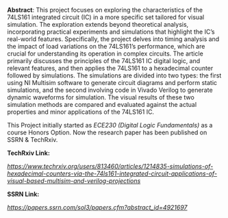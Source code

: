 **Abstract**: This project focuses on exploring the characteristics of the 74LS161 integrated circuit (IC) in a more specific set tailored for visual simulation. 
The exploration extends beyond theoretical analysis, incorporating practical experiments and simulations that highlight the IC’s real-world features. 
Specifically, the project delves into timing analysis and the impact of load variations on the 74LS161’s performance, which are crucial for understanding its operation in complex circuits. 
The article primarily discusses the principles of the 74LS161 IC digital logic, and relevant features, and then applies the 74LS161 to a hexadecimal counter followed by simulations. 
The simulations are divided into two types: the first using NI Multisim software to generate circuit diagrams and perform static simulations, and the second involving code in Vivado Verilog to generate dynamic waveforms
for simulation. The visual results of these two simulation methods are compared and evaluated against the actual properties and minor applications of the 74LS161 IC.

This Project initially started as _ECE230 (Digital Logic Fundamentals)_ as a course Honors Option. Now the research paper has been published on SSRN & TechRxiv.

**TechRxiv Link:**

_https://www.techrxiv.org/users/813460/articles/1214835-simulations-of-hexadecimal-counters-via-the-74ls161-integrated-circuit-applications-of-visual-based-multisim-and-verilog-projections_

**SSRN Link:**

_https://papers.ssrn.com/sol3/papers.cfm?abstract_id=4921697_
